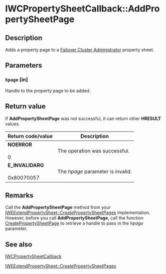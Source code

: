 # IWCPropertySheetCallback::AddPropertySheetPage

## Description

Adds a property page to a
[Failover Cluster Administrator](https://learn.microsoft.com/previous-versions/windows/desktop/mscs/cluster-administrator) property sheet.

## Parameters

### `hpage` [in]

Handle to the property page to be added.

## Return value

If
**AddPropertySheetPage**
was not successful, it can return other **HRESULT** values.

| Return code/value | Description |
| --- | --- |
| **NOERROR**<br><br>0 | The operation was successful. |
| **E_INVALIDARG**<br><br>0x80070057 | The *hpage* parameter is invalid. |

## Remarks

Call the
**AddPropertySheetPage**
method from your
[IWEExtendPropertySheet::CreatePropertySheetPages](https://learn.microsoft.com/previous-versions/windows/desktop/api/cluadmex/nf-cluadmex-iweextendpropertysheet-createpropertysheetpages)
implementation. However, before you call
**AddPropertySheetPage**,
call the function [CreatePropertySheetPage](https://learn.microsoft.com/windows/desktop/api/prsht/nf-prsht-createpropertysheetpagea)
to retrieve a handle to pass in the *hpage* parameter.

## See also

[IWCPropertySheetCallback](https://learn.microsoft.com/previous-versions/windows/desktop/api/cluadmex/nn-cluadmex-iwcpropertysheetcallback)

[IWEExtendPropertySheet::CreatePropertySheetPages](https://learn.microsoft.com/previous-versions/windows/desktop/api/cluadmex/nf-cluadmex-iweextendpropertysheet-createpropertysheetpages)